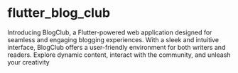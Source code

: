 # flutter_blog_club
Introducing BlogClub, a Flutter-powered web application designed for seamless and engaging blogging experiences. With a sleek and intuitive interface, BlogClub offers a user-friendly environment for both writers and readers. Explore dynamic content, interact with the community, and unleash your creativity
